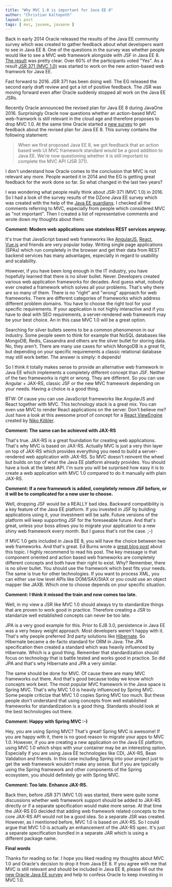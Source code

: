 ```yaml
---
title: "Why MVC 1.0 is important for Java EE 8"
author: "Christian Kaltepoth"
layout: post
tags: [ mvc, javaee, javaone ]
---
```


Back in early 2014 Oracle released the results of the Java EE community survey
which was created to gather feedback about what developers want to see in
Java EE 8. One of the questions in the survey was whether people would like to see
a MVC web framework alongside with JSF in Java EE 8.
[The result](https://java.net/downloads/javaee-spec/JavaEE8_Community_Survey_Results.pdf)
was pretty clear. Over 60% of the participants voted "Yes". As a result
[JSR 371 (MVC 1.0)](https://jcp.org/en/jsr/detail?id=371) was started
to work on the new action-based web framwork for Java EE.

Fast forward to 2016. JSR 371 has been doing well. The EG released the
second early draft review and got a lot of positive feedback. The JSR was moving
forward even after Oracle suddenly stopped all work on the Java EE JSRs.

Recently Oracle announced the revised plan for Java EE 8 during JavaOne 2016.
Surprisingly Oracle now questions whether an action-based MVC web-framwork is
still relevant in the cloud age and therefore proposes to drop MVC 1.0.
At the same time Oracle started a [new survey](https://glassfish.java.net/survey/)
to get feedback about the revised plan for Java EE 8. This survey contains the
following statement:

> When we first proposed Java EE 8, we got feedback that an action based web
> UI MVC framework standard would be a good addition to Java EE.
> We're now questioning whether it is still important to complete the
> MVC API (JSR 371).

I don't understand how Oracle comes to the conclusion that MVC is not relevant
any more. People wanted it in 2014 and the EG is getting great feedback
for the work done so far. So what changed in the last two years?

I was wondering what people really think about JSR-371 (MVC 1.0) in 2016.
So I had a look of the survey results of the DZone Java EE survey which
was created with the help of the
[Java EE guardians](https://javaee-guardians.io/). I checked all the comments
referring to MVC, especially from people which considered MVC as "not important".
Then I created a list of representative comments and wrote down my thoughts about
them:

**Comment: Modern web applications use stateless REST services anyway.**

It's true that JavaScript based web frameworks like [AngularJS](https://angular.io/),
[React](https://facebook.github.io/react/), [Vue.js](https://vuejs.org/)
and friends are very popular today. Writing single page applications (SPAs)
which run completely in the browser and get their data from REST backend
services has many advantages, especially in regard to usability and scalability.

However, if you have been long enough in the IT industry, you have hopefully
learned that there is no silver bullet. Never. Developers created various
web application frameworks for decades. And guess what, nobody ever created
a framework which solves all your problems. That's why there are so many of
them. There is no "right" and "wrong" approach for web frameworks. There are
different categories of frameworks which address different problem domains.
You have to choose the right tool for your specific requirements.
If your application is not highly interactive and if you have to deal with
SEO requirements, a server-rendered web framework may be your best choice.
An in this case MVC 1.0 will be a great option.

Searching for silver bullets seems to be a common phenomenon in our
industry. Some people seem to think for example that NoSQL databases like
MongoDB, Redis, Cassandra and others are the silver bullet for storing data.
No, they aren't. There are many use cases for which MongoDB is a great fit,
but depending on your specific requirements a classic relational database
may still work better. The answer is simply: it depends!

So I think it totally makes sense to provide an alternative web framework
in Java EE which implements a completely different concept than JSF. Neither
of the two frameworks is right or wrong. They are different. So you can
use Angular + JAX-RS, classic JSF or the new MVC framework depending
on your needs. Having a choice is a good thing.

BTW: Of cause you can use JavaScript frameworks like AngularJS and React
together with MVC. This technology stack is a great mix. You can even
use MVC to render React applications on the server. Don't believe me? Just
have a look at this awesome proof of concept for a
[React ViewEngine](https://github.com/dasniko/ozark-react) created by
[Niko Köbler](https://twitter.com/dasniko).

**Comment: The same can be achieved with JAX-RS**

That's true. JAX-RS is a great foundation for creating web applications. That's
why MVC is based on JAX-RS. Actually MVC is just a very thin layer on top of
JAX-RS which provides everything you need to build a server-rendered web
application with JAX-RS. So MVC doesn't reinvent the wheel but builds on top of
what the Java EE platform already provides. You should have a look at the latest
API. I'm sure you will be surprised how easy it is to create a web application
with MVC 1.0 compared to do it manually with plain JAX-RS.

**Comment: If a new framework is added, completely remove JSF before,
or it will be to complicated for a new user to choose.**

Well, dropping JSF would be a REALLY bad idea. Backward compatibility is a key
feature of the Java EE platform. If you invested in JSF by building
applications using it, your investment will be safe. Future versions of the
platform will keep supporting JSF for the foreseeable future. And that's great,
unless your boss allows you to migrate your application to a new shiny web framework
every month. But I guess that's not the case. ;-)

If MVC 1.0 gets included in Java EE 8, you will have the choice between
two web frameworks. And that's great. Ed Burns wrote a
[great blog post](http://www.oracle.com/technetwork/articles/java/mvc-2280472.html)
about this topic. I highly recommend to read his post. The key message
is that component oriented and action based web frameworks are completely
different concepts and both have their right to exist. Why? Remember, there
is no silver bullet. You should use the framework which best fits your needs.
The same is true for other technologies. If you want to process XML, you can
either use low level APIs like DOM/SAX/StAX or you could use an object mapper
like JAXB. Which one to choose depends on your specific situation.

**Comment: I think it missed the train and now comes too late.**

Well, in my view a JSR like MVC 1.0 should always try to standardize things
that are proven to work good in practice. Therefore creating a JSR to standarize
well established concepts can never be too late.

JPA is a very good example for this. Prior to EJB 3.0, persistence in Java EE
was a very heavy weight approach. Most developers weren't happy with
it. That's why people preferred 3rd party solutions like [Hibernate](http://hibernate.org/).
So Hibernate became a de-facto standard for ORM in Java.
The JPA specification then created a standard which was heavily influenced by
Hibernate. Which is a good thing. Remember that standardization should focus
on technology that is battle tested and works good in practice. So did JPA
and that's why Hibernate and JPA a very similar.

The same should be done for MVC. Of cause there are many MVC frameworks out
there. And that's good because today we know which concepts work best.
The most popular MVC framework in the Java space is Spring MVC. That's
why MVC 1.0 is heavily influenced by Spring MVC. Some people criticize that
MVC 1.0 copies Spring MVC too much. But these people don't understand that
using concepts from well established frameworks for standardization is a good
thing. Standards should look at the best technologies out there.

**Comment: Happy with Spring MVC :-)**

Hey, you are using Spring MVC? That's great! Spring MVC is awesome! If you
are happy with it, there is no good reason to migrate your apps to MVC 1.0.
However, if you are creating a new application on the Java EE platform,
using MVC 1.0 which ships with your container may be an interesting option. Especially
if you are using Java EE technologies like CDI, JAX-RS, Bean Validation and
friends. In this case including Spring into your project just to get the
web framework wouldn't make any sense. But if you are typically using
the Spring framework and other components of the Spring ecosystem,
you should definitely go with Spring MVC.

**Comment: Too late. Enhance JAX-RS.**

Back then, before JSR 371 (MVC 1.0) was started, there were quite some
discussions whether web framework support should be added to JAX-RS directly or
if a separate specification would make more sense. At that time the
JAX-RS EG decided that adding web framework related concepts to the core
JAX-RS API would not be a good idea. So a separate JSR was created. However,
as I mentioned before, MVC 1.0 is based on JAX-RS. So I could argue
that MVC 1.0 is actually an enhancement of the JAX-RS spec. It's just a
separate specification bundled in a separate JAR which is using a different
package name.

**Final words**

Thanks for reading so far. I hope you liked reading my thoughts about
MVC 1.0 and Oracle's decision to drop it from Java EE 8. If you agree with me
that MVC is still relevant and should be included in Java EE 8, please fill out
the [new Oracle Java EE survey](https://glassfish.java.net/survey/) and
help to confess Oracle to keep investing in MVC 1.0.
